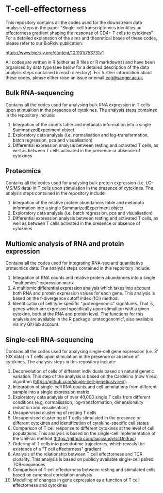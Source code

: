 # T-cell-effectorness
This repository contains all the codes used for the downstream data analysis steps in the paper "Single-cell transcriptomics identifies an effectorness gradient shaping the response of CD4+ T cells to cytokines"
For a detailed explanation of the aims and theoretical bases of these codes, please refer to our BioRxiv publication:

https://www.biorxiv.org/content/10.1101/753731v1

All codes are written in R (either as R files or R markdowns) and have been organised by data type (see below for a detailed description of the data analysis steps contained in each directory).
For further information about these codes, please either raise an issue or email ecg@sanger.ac.uk

## Bulk RNA-sequencing
Contains all the codes used for analysing bulk RNA expression in T cells upon stimualtion in the presence of cytokines. The analysis steps contained in the repository include:

1) Integration of the counts table and metadata information into a single SummarizedExperiment object
2) Exploratory data analysis (i.e. normalisation and log-transformation, batch regression, pca and visualisation)
3) Differential expression analysis between resting and activated T cells, as well as between T cells activated in the presence or absence of cytokines

## Proteomics
Contains all the codes used for analysing bulk protein expression (i.e. LC-MS/MS data) in T cells upon stimulation in the presence of cytokines. The analysis steps contained in the repository include:

1) Integration of the relative protein abundances table and metadata information into a single SummarizedExperiment object
2) Exploratory data analysis (i.e. batch regression, pca and visualisation)
3) Differential expression analysis between resting and activated T cells, as well as between T cells activated in the presence or absence of cytokines

## Multiomic analysis of RNA and protein expression
Contains all the codes used for integrating RNA-seq and quantitative proteomics data. The analysis steps contained in this repository include:

1) Integration of RNA counts and relative protein abundances into a single "multiomics" expression marix
2) A multiomic differential expression analysis which takes into account both RNA and protein expression values for each gene. This analysis is based on the f-divergence cutoff index (fCI) method.
3) Identification of cell type specific "proteogenomic" signatures. That is, genes which are expressed specifically upon stimultion with a given cytokine, both at the RNA and protein level. The functions for this analysis are available in the R package 'proteogenomic', also available via my GitHub account.

## Single-cell RNA-sequencing
Contains all the codes used for analysing single-cell gene expression (i.e. 3' 10X data) in T cells upon stimulation in the presence or absence of cytokines. The analysis steps in this repository include:

1) Deconvolution of cells of different individuals based on natural genetic variation. This step of the analysis is based on the Cardelino (now Vireo) algorithm (https://github.com/single-cell-genetics/vireo). 
2) Integration of single-cell RNA counts and cell annotations from different sample into a single expression matrix
3) Exploratory data analysis of over 40,000 single T cells from different conditions (e.g. normalisation, log-transformation, dimensionality reduction and visualisation)
4) Unsupervised clustering of resting T cells
5) Unsupervised clustering of T cells stimulated in the presence or different cytokines and identification of cytokine-specific cell states
6) Comparison of T cell response to different cytokines at the level of cell populations. This analysis is based on the single-cell implementation of the UniFrac method (https://github.com/liuqivandy/scUnifrac)
7) Ordering of T cells into pseudotime trajectories, which reveals the existence of a "T cell effectorness" gradient
8) Analysis of the relationship between T cell effectorness and TCR clonality. This analysis is based on publicly available single-cell paired TCR-sequences
9) Comparison of T cell effectorness between resting and stimulated cells based on canonical correlation analysis
10) Modelling of changes in gene expression as a function of T cell effectorness and cytokines  
